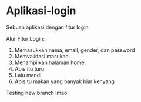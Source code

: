 # Aplikasi-login
Sebuah aplikasi dengan fitur login.

Alur Fitur Login:
1. Memasukkan nama, email, gender, dan password
2. Memvalidasi masukan.
3. Menampilkan halaman home.
4. Abis itu turu
5. Lalu mandi
6. Abis tu makan yang banyak biar kenyang

Testing new branch lmao
